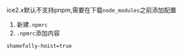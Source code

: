 ice2.x默认不支持pnpm,需要在下载`node_modules`之前添加配置

1. 新建`.npmrc`
2. `.npmrc`添加内容

```txt
shamefully-hoist=true
```